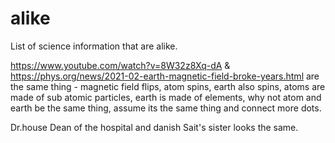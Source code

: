 # alike
List of science information that are alike.

https://www.youtube.com/watch?v=8W32z8Xq-dA & https://phys.org/news/2021-02-earth-magnetic-field-broke-years.html are the same thing - magnetic field flips, atom spins, earth also spins, atoms are made of sub atomic particles, earth is made of elements, why not atom and earth be the same thing, assume its the same thing and connect more dots.


Dr.house Dean of the hospital and danish Sait's sister looks the same.
